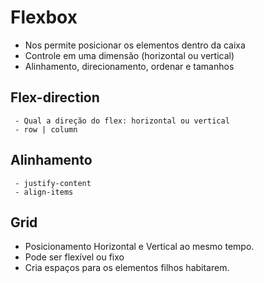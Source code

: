 # Flexbox


 - Nos permite posicionar os elementos dentro da caixa
 - Controle em uma dimensão (horizontal ou vertical)
 - Alinhamento, direcionamento, ordenar e tamanhos

## Flex-direction
     - Qual a direção do flex: horizontal ou vertical
     - row | column

## Alinhamento
     - justify-content
     - align-items




## Grid

 - Posicionamento Horizontal e Vertical ao mesmo tempo.
 - Pode ser flexível ou fixo
 - Cria espaços para os elementos filhos habitarem.